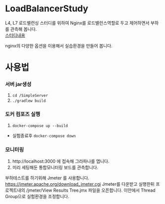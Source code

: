 # LoadBalancerStudy  
L4, L7 로드밸런싱 스터디를 위하여 Nginx를 로드밸런스역할로 두고 제어하면서 부하를 관측해 봅니다.  
[스터디내용](https://devkiwogi.notion.site/L4-L7-88e1c9f3356f4b7f928ef364eb1b0466)

nginx의 다양한 옵션을 이용해서 실습환경을 만들어 봅니다.

# 사용법
### 서버 jar생성
1. `cd /SimpleServer`
2. `./gradlew build`

### 도커 컴포즈 실행
1. `docker-compose up --build`
- 실험종료후 `docker-compose down`

### 모니터링
1. http://localhost:3000 에 접속해 그라파나를 엽니다.
2. 미리 세팅해둔 통합모니터링 보드를 관측합니다.

부하테스트를 하기위해 Jmeter 를 사용합니다.
https://jmeter.apache.org/download_jmeter.cgi
Jmeter를 다운받고 실행한뒤 프로젝트내의 /jmeter/View Results Tree.jmx 파일을 오픈합니다. 
이안에서 Thread Group으로 실험환경을 조정합니다.
